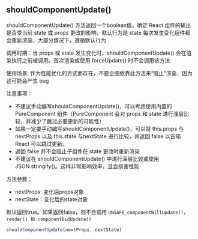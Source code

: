 
## shouldComponentUpdate()
shouldComponentUpdate() 方法返回一个boolean值，确定 React 组件的输出是否受当前 state 或 props 更改的影响，默认行为是 state 每次发生变化组件都会重新渲染，大部分情况下，遵循默认行为

调用时期：当 props 或 state 发生变化时，shouldComponentUpdate() 会在渲染执行之前被调用。首次渲染或使用 forceUpdate() 时不会调用该方法

使用场景: 作为性能优化的方式而存在，不要企图依靠此方法来“阻止”渲染，因为这可能会产生 bug

注意事项：
* 不建议手动编写shouldComponentUpdate()，可以考虑使用内置的 PureComponent 组件（PureComponent 会对 props 和 state 进行浅层比较，并减少了跳过必要更新的可能性）
* 如果一定要手动编写shouldComponentUpdate()，可以将 this.props 与 nextProps 以及 this.state 与nextState 进行比较，并返回 false 以告知 React 可以跳过更新。
* 返回 false 并不会阻止子组件在 state 更改时重新渲染
* 不建议在 shouldComponentUpdate() 中进行深层比较或使用 JSON.stringify()。这样非常影响效率，且会损害性能

方法参数：
* nextProps: 变化后props对象
* nextState：变化后的state对象

默认返回true。如果返回false，则不会调用 `UNSAFE_componentWillUpdate()，render() 和 componentDidUpdate()`
```jsx
shouldComponentUpdate(nextProps, nextState)
```